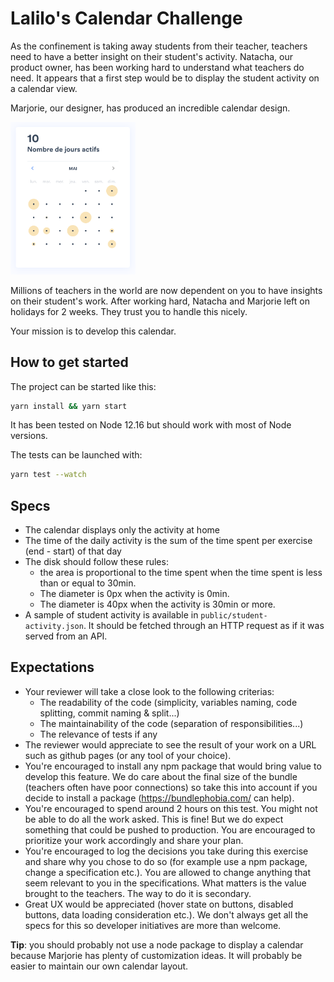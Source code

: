 # Lalilo's Calendar Challenge

As the confinement is taking away students from their teacher, teachers need to have a better insight on their student's activity. Natacha, our product owner, has been working hard to understand what teachers do need. It appears that a first step would be to display the student activity on a calendar view.

Marjorie, our designer, has produced an incredible calendar design.

<img src="./calendar.png" width="200" />

Millions of teachers in the world are now dependent on you to have insights on their student's work. After working hard, Natacha and Marjorie left on holidays for 2 weeks. They trust you to handle this nicely.

Your mission is to develop this calendar.

## How to get started

The project can be started like this:

```bash
yarn install && yarn start
```

It has been tested on Node 12.16 but should work with most of Node versions.

The tests can be launched with:

```bash
yarn test --watch
```

## Specs

- The calendar displays only the activity at home
- The time of the daily activity is the sum of the time spent per exercise (end - start) of that day
- The disk should follow these rules:
  - the area is proportional to the time spent when the time spent is less than or equal to 30min.
  - The diameter is 0px when the activity is 0min.
  - The diameter is 40px when the activity is 30min or more.
- A sample of student activity is available in `public/student-activity.json`. It should be fetched through an HTTP request as if it was served from an API.

## Expectations

- Your reviewer will take a close look to the following criterias:
  - The readability of the code (simplicity, variables naming, code splitting, commit naming & split...)
  - The maintainability of the code (separation of responsibilities...)
  - The relevance of tests if any
- The reviewer would appreciate to see the result of your work on a URL such as github pages (or any tool of your choice).
- You're encouraged to install any npm package that would bring value to develop this feature. We do care about the final size of the bundle (teachers often have poor connections) so take this into account if you decide to install a package (https://bundlephobia.com/ can help).
- You're encouraged to spend around 2 hours on this test. You might not be able to do all the work asked. This is fine! But we do expect something that could be pushed to production. You are encouraged to prioritize your work accordingly and share your plan.
- You're encouraged to log the decisions you take during this exercise and share why you chose to do so (for example use a npm package, change a specification etc.). You are allowed to change anything that seem relevant to you in the specifications. What matters is the value brought to the teachers. The way to do it is secondary.
- Great UX would be appreciated (hover state on buttons, disabled buttons, data loading consideration etc.). We don't always get all the specs for this so developer initiatives are more than welcome.

**Tip**: you should probably not use a node package to display a calendar because Marjorie has plenty of customization ideas. It will probably be easier to maintain our own calendar layout.
